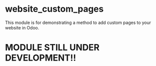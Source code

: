 website_custom_pages
====================
This module is for demonstrating a method to add custom pages to your website in Odoo.

MODULE STILL UNDER DEVELOPMENT!!
================================
